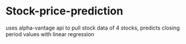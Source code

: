 # Stock-price-prediction
uses alpha-vantage api to pull stock data of 4 stocks, predicts closing period values with linear regression
